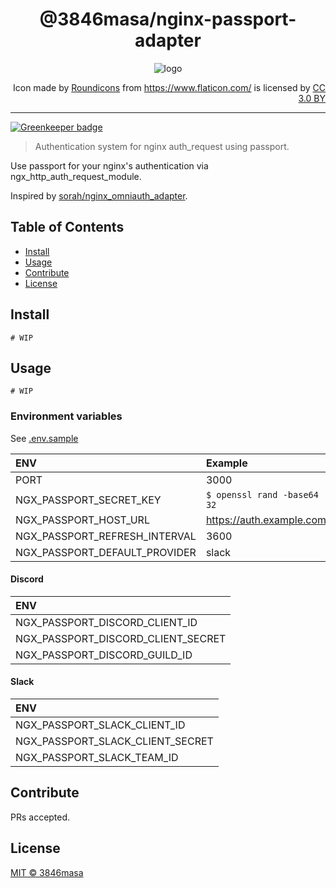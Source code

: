 <h1 align="center">@3846masa/nginx-passport-adapter</h1>

<p align="center"><img alt="logo" src="https://i.imgur.com/6fsfzou.png" /></p>

<p align="right">Icon made by <a href="https://www.flaticon.com/authors/roundicons">Roundicons</a> from <a href="https://www.flaticon.com/">https://www.flaticon.com/</a> is licensed by <a href="http://creativecommons.org/licenses/by/3.0/">CC 3.0 BY</a></p>

---

[![Greenkeeper badge](https://badges.greenkeeper.io/3846masa/nginx-passport-adapter.svg)](https://greenkeeper.io/)

> Authentication system for nginx auth_request using passport.

Use passport for your nginx's authentication via ngx_http_auth_request_module.

Inspired by [sorah/nginx_omniauth_adapter](https://github.com/sorah/nginx_omniauth_adapter).

## Table of Contents

- [Install](#install)
- [Usage](#usage)
- [Contribute](#contribute)
- [License](#license)

## Install

```
# WIP
```

## Usage

```
# WIP
```

### Environment variables

See [.env.sample](./.env.sample)

| ENV                           | Example                     |
| :---------------------------- | :-------------------------- |
| PORT                          | 3000                        |
| NGX_PASSPORT_SECRET_KEY       | `$ openssl rand -base64 32` |
| NGX_PASSPORT_HOST_URL         | https://auth.example.com    |
| NGX_PASSPORT_REFRESH_INTERVAL | 3600                        |
| NGX_PASSPORT_DEFAULT_PROVIDER | slack                       |

#### Discord
| ENV                                |
| :--------------------------------- |
| NGX_PASSPORT_DISCORD_CLIENT_ID     |
| NGX_PASSPORT_DISCORD_CLIENT_SECRET |
| NGX_PASSPORT_DISCORD_GUILD_ID      |

#### Slack
| ENV                              |
| :------------------------------- |
| NGX_PASSPORT_SLACK_CLIENT_ID     |
| NGX_PASSPORT_SLACK_CLIENT_SECRET |
| NGX_PASSPORT_SLACK_TEAM_ID       |

## Contribute

PRs accepted.

## License

[MIT © 3846masa](./LICENSE)
